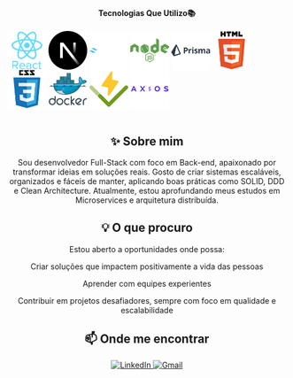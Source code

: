 <div align="center">
    <h4>Tecnologias Que Utilizo📚</h4>
</div>
  
  <div style="display: inline_block align: center>
      <img align="center" alt="mysql" height="70" width="70" src="https://github.com/devicons/devicon/blob/master/icons/javascript/javascript-original.svg"/>
      <img align="center" alt="mysql" height="70" width="70" src="https://github.com/devicons/devicon/blob/master/icons/react/react-original-wordmark.svg"/>
      <img align="center" alt="mysql" height="70" width="70" src="https://github.com/devicons/devicon/blob/master/icons/nextjs/nextjs-original.svg"/>
      <img align="center" alt="mysql" height="70" width="70" src="https://github.com/devicons/devicon/blob/master/icons/tailwindcss/tailwindcss-original-wordmark.svg"/>
      <img align="center" alt="mysql" height="70" width="70" src="https://github.com/devicons/devicon/blob/master/icons/nodejs/nodejs-plain-wordmark.svg"/>
      <img align="center" alt="mysql" height="70" width="70" src="https://github.com/devicons/devicon/blob/master/icons/prisma/prisma-original-wordmark.svg"/>
      <img align="center" alt="mysql" height="70" width="70" src="https://github.com/devicons/devicon/blob/master/icons/html5/html5-original-wordmark.svg"/>
      <img align="center" alt="mysql" height="70" width="70" src="https://github.com/devicons/devicon/blob/master/icons/css3/css3-original-wordmark.svg"/>
      <img align="center" alt="mysql" height="70" width="70" src="https://github.com/devicons/devicon/blob/master/icons/docker/docker-original-wordmark.svg"/>
      <img align="center" alt="mysql" height="70" width="70" src="https://github.com/devicons/devicon/blob/master/icons/vitest/vitest-original.svg"/>
      <img align="center" alt="mysql" height="70" width="70" src="https://github.com/devicons/devicon/blob/master/icons/axios/axios-plain-wordmark.svg"/>
      </div>
  <br/>
  
<div align="center">
    <h2>✨ Sobre mim</h2>
        <p>
        Sou desenvolvedor Full-Stack com foco em Back-end, apaixonado por transformar ideias em soluções reais.
        Gosto de criar sistemas escaláveis, organizados e fáceis de manter, aplicando boas práticas como SOLID, DDD e Clean Architecture.
        Atualmente, estou aprofundando meus estudos em Microservices e arquitetura distribuída.
        </p>
</div>


<div align="center">
    <h2>💡 O que procuro</h2>
    <p>Estou aberto a oportunidades onde possa:</p>
    <p>Criar soluções que impactem positivamente a vida das pessoas</p>
    <p>Aprender com equipes experientes</p>
    <p>Contribuir em projetos desafiadores, sempre com foco em qualidade e escalabilidade</p>
</div>

<div align="center">
    <h2>📫 Onde me encontrar</h2>
    <div align="center">
  
  <a href="https://www.linkedin.com/in/lucas-navarro-a95595323/" target="_blank">
    <img src="https://img.shields.io/badge/LinkedIn-%230077B5?style=for-the-badge&logo=linkedin&logoColor=white" alt="LinkedIn"/>
  </a>
  
  <a href="mailto:lucasscquiavondev@gmail.com">
    <img src="https://img.shields.io/badge/Gmail-D14836?style=for-the-badge&logo=gmail&logoColor=white" alt="Gmail"/>
  </a>

</div>
</div>
